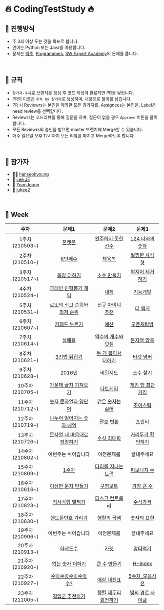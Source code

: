 # 🔥 CodingTestStudy 🔥

## 🌈 진행방식

- 주 3회 이상 푸는 것을 목표로 합니다.
- 언어는 Python 또는 Java를 이용합니다.
- 문제는 [백준](https://www.acmicpc.net/), [Programmers](https://programmers.co.kr/), [SW Expert Academy](https://swexpertacademy.com/main/main.do)의 문제를 풉니다.

<br>

## 🚀 규칙

- `참가자-주차`로 브랜치를 생성 후 코드 작성이 완료되면 PR을 날립니다.
- PR의 이름은 `주차 by 참가자`로 생성하며, 내용으로 풀이를 남깁니다.
- PR 시 Reviewrs는 본인을 제외한 모든 참가자를, Assignees는 본인을, Label은 need review를 선택합니다.
- Reviewrs는 코드리뷰를 통해 질문을 하며, 질문이 없을 경우 `Approve` 버튼을 클릭합니다.
- 모든 Reviewrs의 승인을 받으면 master 브랜치에 Merge할 수 있습니다.
- 매주 일요일 오후 12시까지 모든 리뷰를 마치고 Merge하도록 합니다.

<br>

## 🙋 참가자

- 🐕‍🦺 [hanseokyoung](https://github.com/hanseokyoung)
- 🐰 [Lee JE](https://github.com/jane096)
- 🐍 [YoonJeong](https://github.com/Yo0oN)
- 🙊 [juhee2](https://github.com/juhee2)

<br>

## 📅 Week

|주차|문제1|문제2|문제3|
|:-----:|:-----:|:-----:|:-----:|
|1주차(210503~)|[폰켓몬](https://programmers.co.kr/learn/courses/30/lessons/1845)|[완주하지 못한 선수](https://programmers.co.kr/learn/courses/30/lessons/42576)|[124 나라의 숫자](https://programmers.co.kr/learn/courses/30/lessons/12899)|
|2주차(210510~)|[K번째수](https://programmers.co.kr/learn/courses/30/lessons/42748)|[체육복](https://programmers.co.kr/learn/courses/30/lessons/42862)|[멀쩡한 사각형](https://programmers.co.kr/learn/courses/30/lessons/62048)|
|3주차(210517~)|[음양 더하기](https://programmers.co.kr/learn/courses/30/lessons/76501)|[소수 만들기](https://programmers.co.kr/learn/courses/30/lessons/12977)|[짝지어 제거하기](https://programmers.co.kr/learn/courses/30/lessons/12973)|
|4주차(210524~)|[크레인 인형뽑기 게임](https://programmers.co.kr/learn/courses/30/lessons/64061)|[내적](https://programmers.co.kr/learn/courses/30/lessons/70128)|[기능개발](https://programmers.co.kr/learn/courses/30/lessons/42586)|
|5주차(210531~)|[로또의 최고 순위와 최저 순위](https://programmers.co.kr/learn/courses/30/lessons/77484)|[신규 아이디 추천](https://programmers.co.kr/learn/courses/30/lessons/72410)|[더 맵게](https://programmers.co.kr/learn/courses/30/lessons/42626)|
|6주차(210607~)|[키패드 누르기](https://programmers.co.kr/learn/courses/30/lessons/67256)|[예산](https://programmers.co.kr/learn/courses/30/lessons/12982)|[오픈채팅방](https://programmers.co.kr/learn/courses/30/lessons/42888)|
|7주차(210614~)|[실패율](https://programmers.co.kr/learn/courses/30/lessons/42889)|[약수의 개수와 덧셈](https://programmers.co.kr/learn/courses/30/lessons/77884)|[문자열 압축](https://programmers.co.kr/learn/courses/30/lessons/60057)|
|8주차(210621~)|[3진법 뒤집기](https://programmers.co.kr/learn/courses/30/lessons/68935)|[두 개 뽑아서 더하기](https://programmers.co.kr/learn/courses/30/lessons/68644)|[타겟 넘버](https://programmers.co.kr/learn/courses/30/lessons/43165)|
|9주차(210628~)|[2016년](https://programmers.co.kr/learn/courses/30/lessons/12901)|[비밀지도](https://programmers.co.kr/learn/courses/30/lessons/17681)|[소수 찾기](https://programmers.co.kr/learn/courses/30/lessons/42839)|
|10주차(210705~)|[가운데 글자 가져오기](https://programmers.co.kr/learn/courses/30/lessons/12903)|[다트게임](https://programmers.co.kr/learn/courses/30/lessons/17682)|[게임 맵 최단거리](https://programmers.co.kr/learn/courses/30/lessons/1844)|
|11주차(210712~)|[숫자 문자열과 영단어](https://programmers.co.kr/learn/courses/30/lessons/81301)|[같은 숫자는 싫어](https://programmers.co.kr/learn/courses/30/lessons/12906)|[조이스틱](https://programmers.co.kr/learn/courses/30/lessons/42860)|
|12주차(210719~)|[나누어 떨어지는 숫자 배열](https://programmers.co.kr/learn/courses/30/lessons/12910)|[괄호 변환](https://programmers.co.kr/learn/courses/30/lessons/60058)|[프린터](https://programmers.co.kr/learn/courses/30/lessons/42587)|
|13주차(210726~)|[문자열 내 마음대로 정렬하기](https://programmers.co.kr/learn/courses/30/lessons/12915)|[수식 최대화](https://programmers.co.kr/learn/courses/30/lessons/67257)|[거리두기 확인하기](https://programmers.co.kr/learn/courses/30/lessons/81302)|
|14주차(210802~)|이번주는 쉬어갑니다|이전문제를|끝내주세요|
|15주차(210809~)|[1주차](https://programmers.co.kr/learn/courses/30/lessons/82612)|[다리를 지나는 트럭](https://programmers.co.kr/learn/courses/30/lessons/42583)|[피보나치 수](https://programmers.co.kr/learn/courses/30/lessons/12945)|
|16주차(210816~)|[이상한 문자 만들기](https://programmers.co.kr/learn/courses/30/lessons/12930)|[구명보트](https://programmers.co.kr/learn/courses/30/lessons/42885)|[가장 큰 수](https://programmers.co.kr/learn/courses/30/lessons/42746)|
|17주차(210823~)|[직사각형 별찍기](https://programmers.co.kr/learn/courses/30/lessons/12969)|[디스크 컨트롤러](https://programmers.co.kr/learn/courses/30/lessons/42627)|[주식가격](https://programmers.co.kr/learn/courses/30/lessons/42584)|
|18주차(210830~)|[핸드폰번호 가리기](https://programmers.co.kr/learn/courses/30/lessons/12948)|[행렬의 곱셈](https://programmers.co.kr/learn/courses/30/lessons/12949)|[숫자의 표현](https://programmers.co.kr/learn/courses/30/lessons/12924)|
|19주차(210906~)|이번주는 쉬어갑니다|이전문제를|끝내주세요|
|20주차(210913~)|[하샤드수](https://programmers.co.kr/learn/courses/30/lessons/12947)|[카펫](https://programmers.co.kr/learn/courses/30/lessons/42842)|[땅따먹기](https://programmers.co.kr/learn/courses/30/lessons/12913)|
|21주차(210920~)|[없는 숫자 더하기](https://programmers.co.kr/learn/courses/30/lessons/86051)|[큰 수 만들기](https://programmers.co.kr/learn/courses/30/lessons/42883)|[H-Index](https://programmers.co.kr/learn/courses/30/lessons/42747)|
|22주차(210927~)|[수박수박수박수박수?](https://programmers.co.kr/learn/courses/30/lessons/12922)|[예상 대진표](https://programmers.co.kr/learn/courses/30/lessons/12985)|[5주차_모음사전](https://programmers.co.kr/learn/courses/30/lessons/84512)|
|23주차(211005~)|[직업군 추천하기](https://programmers.co.kr/learn/courses/30/lessons/84325)|[행렬 테두리 회전하기](https://programmers.co.kr/learn/courses/30/lessons/77485)|[빛의 경로 사이클](https://programmers.co.kr/learn/courses/30/lessons/86052)|
